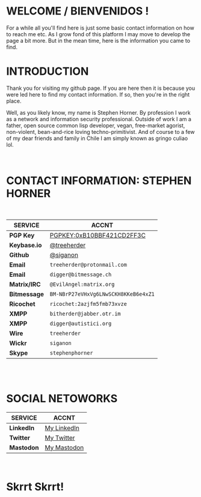 # WELCOME / BIENVENIDOS !

For a while all you'll find here is just some basic contact information on how to reach me etc. As I grow fond of this platform I may move to develop the page a bit more. But in the mean time, here is the information you came to find.  


# INTRODUCTION

Thank you for visiting my github page. If you are here then it is because you were
led here to find my contact information. If so, then you're in the right place.  


Well, as you likely know, my name is Stephen Horner. By profession I work as a 
network and information security professional. Outside of work I am a father, 
open source common lisp developer, vegan, free-market agorist, non-violent, 
bean-and-rice loving techno-primitivist. And of course to a few of my dear 
friends and family in Chile I am simply known as gringo culiao lol.  

<br />

# CONTACT INFORMATION: STEPHEN HORNER
<br />

**SERVICE** | **ACCNT**
------------ | -------------
**PGP Key** | [PGPKEY:0xB10BBF421CD2FF3C](https://pgp.mit.edu/pks/lookup?op=vindex&search=0xB10BBF421CD2FF3C)
**Keybase.io** | [@treeherder](https://keybase.io/treeherder)
**Github** | [@siganon](https://siganon.github.io/contact)
**Email** | `treeherder@protonmail.com`
**Email** | `digger@bitmessage.ch`
**Matrix/IRC** | `@EvilAngel:matrix.org`
**Bitmessage** | `BM-NBrP27eVHxVg6LNwSCKH8KKeB6e4xZ1`
**Ricochet** | `ricochet:2azjfm5fmb73xvze`
**XMPP** | `bitherder@jabber.otr.im`
**XMPP** | `digger@autistici.org`
**Wire** | `treeherder`
**Wickr** | `siganon` 
**Skype** | `stephenphorner`

<br /><br />

# SOCIAL NETOWORKS
**SERVICE** | **ACCNT**
------------ | -------------
**LinkedIn** | [My LinkedIn](https://www.linkedin.com/in/treeherder/)
**Twitter** | [My Twitter](https://twitter.com/bitmarauder)
**Mastodon** | [My Mastodon](https://mstdn.io/@treeherder)

<br />

# Skrrt Skrrt!

